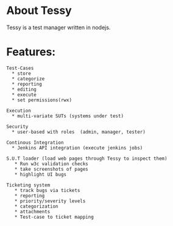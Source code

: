 About Tessy
===========

Tessy is a test manager written in nodejs.

Features:
=========

    Test-Cases
      * store 
      * categorize
      * reporting 
      * editing
      * execute 
      * set permissions(rwx)

    Execution
      * multi-variate SUTs (systems under test)
      
    Security 
      * user-based with roles  (admin, manager, tester)

    Continous Integration
      * Jenkins API integration (execute jenkins jobs)

    S.U.T loader (load web pages through Tessy to inspect them)
       * Run w3c validation checks
       * take screenshots of pages
       * highlight UI bugs
       
    Ticketing system
       * track bugs via tickets
       * reporting
       * priority/severity levels
       * categorization
       * attachments
       * Test-case to ticket mapping 
